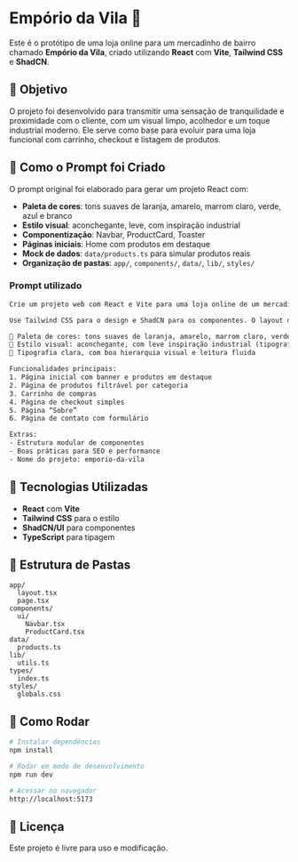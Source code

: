 # Empório da Vila 🛒

Este é o protótipo de uma loja online para um mercadinho de bairro chamado **Empório da Vila**, criado utilizando **React** com **Vite**, **Tailwind CSS** e **ShadCN**.

## 🎯 Objetivo
O projeto foi desenvolvido para transmitir uma sensação de tranquilidade e proximidade com o cliente, com um visual limpo, acolhedor e um toque industrial moderno. Ele serve como base para evoluir para uma loja funcional com carrinho, checkout e listagem de produtos.

## 🧠 Como o Prompt foi Criado
O prompt original foi elaborado para gerar um projeto React com:
- **Paleta de cores**: tons suaves de laranja, amarelo, marrom claro, verde, azul e branco
- **Estilo visual**: aconchegante, leve, com inspiração industrial
- **Componentização**: Navbar, ProductCard, Toaster
- **Páginas iniciais**: Home com produtos em destaque
- **Mock de dados**: `data/products.ts` para simular produtos reais
- **Organização de pastas**: `app/`, `components/`, `data/`, `lib/`, `styles/`

### Prompt utilizado
```txt
Crie um projeto web com React e Vite para uma loja online de um mercadinho de bairro chamado "Empório da Vila". A loja deve transmitir uma sensação de tranquilidade e proximidade com o cliente, com um visual limpo, acolhedor e um toque industrial moderno.

Use Tailwind CSS para o design e ShadCN para os componentes. O layout deve ser responsivo e otimizado para mobile.

🔹 Paleta de cores: tons suaves de laranja, amarelo, marrom claro, verde, azul e branco
🔹 Estilo visual: aconchegante, com leve inspiração industrial (tipografia com presença, ícones delicados, cantos arredondados, sombra suave)
🔹 Tipografia clara, com boa hierarquia visual e leitura fluida

Funcionalidades principais:
1. Página inicial com banner e produtos em destaque
2. Página de produtos filtrável por categoria
3. Carrinho de compras
4. Página de checkout simples
5. Página “Sobre”
6. Página de contato com formulário

Extras:
- Estrutura modular de componentes
- Boas práticas para SEO e performance
- Nome do projeto: emporio-da-vila
```

## 🚀 Tecnologias Utilizadas
- **React** com **Vite**
- **Tailwind CSS** para o estilo
- **ShadCN/UI** para componentes
- **TypeScript** para tipagem

## 📂 Estrutura de Pastas
```
app/
  layout.tsx
  page.tsx
components/
  ui/
    Navbar.tsx
    ProductCard.tsx
data/
  products.ts
lib/
  utils.ts
types/
  index.ts
styles/
  globals.css
```

## 📌 Como Rodar
```bash
# Instalar dependências
npm install

# Rodar em modo de desenvolvimento
npm run dev

# Acessar no navegador
http://localhost:5173
```

## 📜 Licença
Este projeto é livre para uso e modificação.

